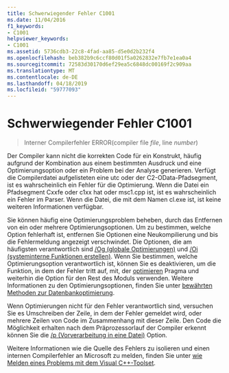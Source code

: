 ```yaml
---
title: Schwerwiegender Fehler C1001
ms.date: 11/04/2016
f1_keywords:
- C1001
helpviewer_keywords:
- C1001
ms.assetid: 5736cdb3-22c8-4fad-aa85-d5e0d2b232f4
ms.openlocfilehash: beb382b9c6ccf80d01f5a0262832e7fb7e1ea0a4
ms.sourcegitcommit: 72583d30170d6ef29ea5c6848dc00169f2c909aa
ms.translationtype: MT
ms.contentlocale: de-DE
ms.lasthandoff: 04/18/2019
ms.locfileid: "59777093"
---
```

# <a name="fatal-error-c1001"></a>Schwerwiegender Fehler C1001

> Interner Compilerfehler ERROR(compiler file *file*, line *number*)

Der Compiler kann nicht die korrekten Code für ein Konstrukt, häufig aufgrund der Kombination aus einem bestimmten Ausdruck und eine Optimierungsoption oder ein Problem bei der Analyse generieren. Verfügt die Compilerdatei aufgelisteten eine utc oder der C2-OData-Pfadsegment, ist es wahrscheinlich ein Fehler für die Optimierung. Wenn die Datei ein Pfadsegment Cxxfe oder c1xx hat oder msc1.cpp ist, ist es wahrscheinlich ein Fehler im Parser. Wenn die Datei, die mit dem Namen cl.exe ist, ist keine weiteren Informationen verfügbar.

Sie können häufig eine Optimierungsproblem beheben, durch das Entfernen von ein oder mehrere Optimierungsoptionen. Um zu bestimmen, welche Option fehlerhaft ist, entfernen Sie Optionen eine Neukompilierung und bis die Fehlermeldung angezeigt verschwindet. Die Optionen, die am häufigsten verantwortlich sind [/Og (globale Optimierungen)](../../build/reference/og-global-optimizations.md) und [/Oi (systeminterne Funktionen erstellen)](../../build/reference/oi-generate-intrinsic-functions.md). Wenn Sie bestimmen, welche Optimierungsoption verantwortlich ist, können Sie es deaktivieren, um die Funktion, in dem der Fehler tritt auf, mit, der [optimieren](../../preprocessor/optimize.md) Pragma und weiterhin die Option für den Rest des Moduls verwenden. Weitere Informationen zu den Optimierungsoptionen, finden Sie unter [bewährten Methoden zur Datenbankoptimierung](../../build/optimization-best-practices.md).

Wenn Optimierungen nicht für den Fehler verantwortlich sind, versuchen Sie es Umschreiben der Zeile, in dem der Fehler gemeldet wird, oder mehrere Zeilen von Code im Zusammenhang mit dieser Zeile. Den Code die Möglichkeit erhalten nach dem Präprozessorlauf der Compiler erkennt können Sie die [/p (Vorverarbeitung in eine Datei)](../../build/reference/p-preprocess-to-a-file.md) Option.

Weitere Informationen wie die Quelle des Fehlers zu isolieren und einen internen Compilerfehler an Microsoft zu melden, finden Sie unter [wie Melden eines Problems mit dem Visual C++-Toolset](../../overview/how-to-report-a-problem-with-the-visual-cpp-toolset.md).